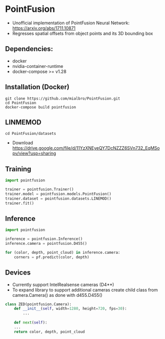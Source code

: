 # PointFusion
 - Unofficial implementation of PointFusion Neural Network: https://arxiv.org/abs/1711.10871
 - Regresses spatial offsets from object points and its 3D bounding box

## Dependencies:
* docker 
* nvidia-container-runtime
* docker-compose >= v1.28

## Installation (Docker)
```
git clone https://github.com/mialbro/PointFusion.git
cd PointFusion
docker-compose build pointfusion
```

## LINMEMOD
```
cd PointFusion/datasets
```
* Download https://drive.google.com/file/d/11YzXNEyeQY7DcNZZZ6SVn732_EqMSopv/view?usp=sharing

## Training
```python
import pointfusion

trainer = pointfusion.Trainer()
trainer.model = pointfusion.models.PointFusion()
trainer.dataset = pointfusion.datasets.LINEMOD()
trainer.fit()
```

## Inference
```python
import pointfusion

inference = pointfusion.Inference()
inference.camera = pointfusion.D455()

for (color, depth, point_cloud) in inference.camera:
    corners = pf.predict(color, depth)

```

## Devices
* Currently support IntelRealsense cameras (D4**)
* To expand library to support additional cameras create child class from camera.Camera() as done with d455.D455()

```python
class ZED(pointfusion.Camera):
    def __init__(self, width=1280, height=720, fps=30):
        ...
        
    def next(self):
    ...
    return color, depth, point_cloud
```
